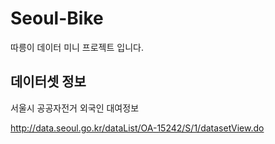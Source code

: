 # Seoul-Bike
따릉이 데이터 미니 프로젝트 입니다.

## 데이터셋 정보
서울시 공공자전거 외국인 대여정보

http://data.seoul.go.kr/dataList/OA-15242/S/1/datasetView.do

